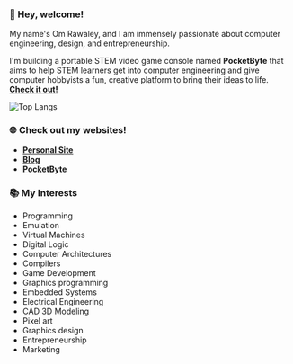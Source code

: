 ### 👋 Hey, welcome!

My name's Om Rawaley, and I am immensely passionate about computer engineering, design, and entrepreneurship. 

I'm building a portable STEM video game console named **PocketByte** that aims to help STEM learners get into computer engineering and give computer hobbyists a fun, creative platform to bring their ideas to life. [**Check it out!**](https://pocketbyte.co)

![Top Langs](https://github-readme-stats.vercel.app/api/top-langs/?username=omrawaley&hide=makefile&size_weight=0.5&count_weight=0.5&langs_count=6&layout=donut)

### 🌐 Check out my websites!
- [**Personal Site**](https://omrawaley.pages.dev)
- [**Blog**](https://bytebase.pages.dev)
- [**PocketByte**](https://pocketbyte.co)

### 📚 My Interests

- Programming
- Emulation
- Virtual Machines
- Digital Logic
- Computer Architectures
- Compilers
- Game Development
- Graphics programming
- Embedded Systems
- Electrical Engineering
- CAD 3D Modeling
- Pixel art
- Graphics design
- Entrepreneurship
- Marketing
